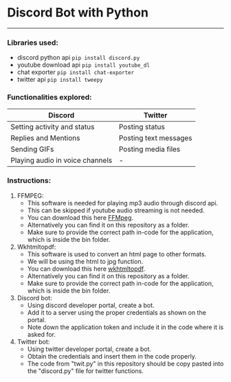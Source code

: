 # Discord Bot with Python
***

### Libraries used:

* discord python api  `pip install discord.py`
* youtube download api  `pip install youtube_dl`
* chat exporter `pip install chat-exporter` 
* twitter api `pip install tweepy`

### Functionalities explored:

|Discord|Twitter|
|-------|-------|
|Setting activity and status|Posting status|
|Replies and Mentions|Posting text messages|
|Sending GIFs|Posting media files|
|Playing audio in voice channels| - |

### Instructions:

1. FFMPEG:
    * This software is needed for playing mp3 audio through discord api.
    * This can be skipped if youtube audio streaming is not needed.
    * You can download this here [FFMpeg](https://www.ffmpeg.org/download.html).
    * Alternatively you can find it on this repository as a folder.
    * Make sure to provide the correct path in-code for the application, which is inside the bin folder.
2. Wkhtmltopdf:
    * This software is used to convert an html page to other formats.
    * We will be using the html to jpg function.
    * You can download this here [wkhtmltopdf](https://wkhtmltopdf.org/downloads.html).
    * Alternatively you can find it on this repository as a folder.
    * Make sure to provide the correct path in-code for the application, which is inside the bin folder.
3. Discord bot:
    * Using discord developer portal, create a bot.
    * Add it to a server using the proper credentials as shown on the portal.
    * Note down the application token and include it in the code where it is asked for.
4. Twitter bot:
    * Using twitter developer portal, create a bot.
    * Obtain the credentials and insert them in the code properly.
    * The code from "twit.py" in this repository should be copy pasted into the "discord.py" file for twitter functions.